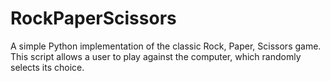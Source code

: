 # RockPaperScissors
A simple Python implementation of the classic Rock, Paper, Scissors game. This script allows a user to play against the computer, which randomly selects its choice.
